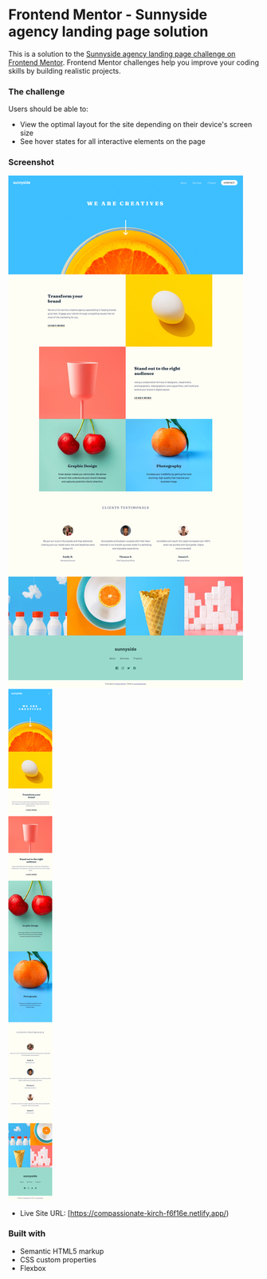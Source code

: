 # Frontend Mentor - Sunnyside agency landing page solution

This is a solution to the [Sunnyside agency landing page challenge on Frontend Mentor](https://www.frontendmentor.io/challenges/sunnyside-agency-landing-page-7yVs3B6ef). Frontend Mentor challenges help you improve your coding skills by building realistic projects.

### The challenge

Users should be able to:

- View the optimal layout for the site depending on their device's screen size
- See hover states for all interactive elements on the page

### Screenshot

![](screencapture-desktop.png)
![](screencapture-mobile.png)


- Live Site URL: [https://compassionate-kirch-f6f16e.netlify.app/)


### Built with

- Semantic HTML5 markup
- CSS custom properties
- Flexbox


